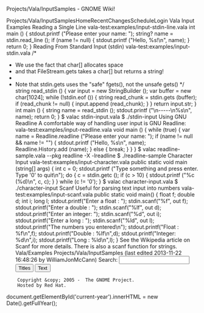 Projects/Vala/InputSamples - GNOME Wiki!
<!--
var search_hint = "Search";
//-->
Projects/Vala/InputSamplesHomeRecentChangesScheduleLogin
Vala Input Examples
Reading a Single Line
vala-test:examples/input-stdin-line.vala int main () {
    stdout.printf ("Please enter your name: ");
    string? name = stdin.read_line ();
    if (name != null) {
        stdout.printf ("Hello, %s!\n", name);
    }
    return 0;
}
Reading From Standard Input (stdin)
vala-test:examples/input-stdin.vala /*
 * We use the fact that char[] allocates space
 * and that FileStream.gets takes a char[] but returns a string!
 *
 * Note that stdin.gets uses the "safe" fgets(), not the unsafe gets()
 */
string read_stdin () {
    var input = new StringBuilder ();
    var buffer = new char[1024];
    while (!stdin.eof ()) {
        string read_chunk = stdin.gets (buffer);
        if (read_chunk != null) {
            input.append (read_chunk);
        }
    }
    return input.str;
}
int main () {
    string name = read_stdin ();
    stdout.printf ("\n-----\n%s\n", name);
    return 0;
}
$ valac stdin-input.vala
$ ./stdin-input
Using GNU Readline
A comfortable way of handling user input is GNU Readline: vala-test:examples/input-readline.vala void main () {
    while (true) {
        var name = Readline.readline ("Please enter your name: ");
        if (name != null &amp;&amp; name != "") {
            stdout.printf ("Hello, %s\n", name);
            Readline.History.add (name);
        } else {
            break;
        }
    }
}
$ valac readline-sample.vala --pkg readline -X -lreadline
$ ./readline-sample
Character Input
vala-test:examples/input-character.vala public static void main (string[] args) {
    int c = 0;
    stdout.printf ("Type something and press enter. Type '0' to quit\n");
    do {
        c = stdin.getc ();
        if (c > 10) {
            stdout.printf ("%c (%d)\n", c, c);
        }
    } while (c != '0');
}
$ valac character-input.vala
$ ./character-input
Scanf
Useful for parsing text input into numbers vala-test:examples/input-scanf.vala public static void main() {
    float f;
    double d;
    int i;
    long l;
    stdout.printf("Enter a float   : ");
    stdin.scanf("%f", out f);
    stdout.printf("Enter a double  : ");
    stdin.scanf("%lf", out d);
    stdout.printf("Enter an integer: ");
    stdin.scanf("%d", out i);
    stdout.printf("Enter a long    : ");
    stdin.scanf("%ld", out l);
    stdout.printf("The numbers you entered\n");
    stdout.printf("Float  : %f\n",f);
    stdout.printf("Double : %lf\n",d);
    stdout.printf("Integer: %d\n",i);
    stdout.printf("Long   : %ld\n",l);
}
See the Wikipedia article on Scanf for more details. There is also a scanf function for strings.  Vala/Examples Projects/Vala/InputSamples  (last edited 2013-11-22 16:48:26 by WilliamJonMcCann)
Search:
<input id="searchinput" type="text" name="value" value="" size="20"
    onfocus="searchFocus(this)" onblur="searchBlur(this)"
    onkeyup="searchChange(this)" onchange="searchChange(this)" alt="Search">
<input id="titlesearch" name="titlesearch" type="submit"
    value="Titles" alt="Search Titles">
<input id="fullsearch" name="fullsearch" type="submit"
    value="Text" alt="Search Full Text">
<!--// Initialize search form
var f = document.getElementById('searchform');
f.getElementsByTagName('label')[0].style.display = 'none';
var e = document.getElementById('searchinput');
searchChange(e);
searchBlur(e);
//-->
        Copyright &copy; 2005 -  The GNOME Project.
        Hosted by Red Hat.
  document.getElementById('current-year').innerHTML = new Date().getFullYear();
